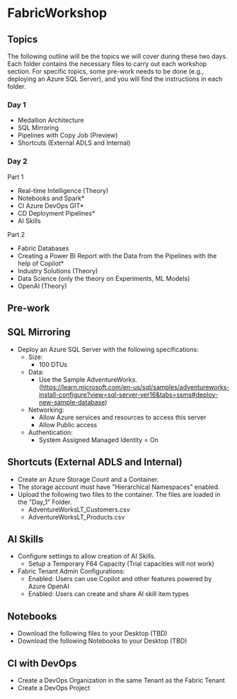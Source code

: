# FabricWorkshop
## Topics
The following outline will be the topics we will cover during these two days. Each folder contains the necessary files to carry out each workshop section. For specific topics, some pre-work needs to be done (e.g., deploying an Azure SQL Server), and you will find the instructions in each folder.

### Day 1
- Medallion Architecture
- SQL Mirroring
- Pipelines with Copy Job (Preview)
- Shortcuts (External ADLS and Internal)

### Day 2
Part 1
- Real-time Intelligence (Theory)
- Notebooks and Spark*
- CI Azure DevOps GIT*
- CD Deployment Pipelines*
- AI Skills

Part 2
- Fabric Databases
- Creating a Power BI Report with the Data from the Pipelines with the help of Copilot*
- Industry Solutions (Theory)
- Data Science (only the theory on Experiments, ML Models)
- OpenAI (Theory)


## Pre-work
## SQL Mirroring
* Deploy an Azure SQL Server with the following specifications:
  * Size:
    * 100 DTUs
  * Data:
    * Use the Sample AdventureWorks. (https://learn.microsoft.com/en-us/sql/samples/adventureworks-install-configure?view=sql-server-ver16&tabs=ssms#deploy-new-sample-database)
  * Networking:
    * Allow Azure services and resources to access this server
    * Allow Public access
  * Authentication:
    * System Assigned Managed Identity = On

## Shortcuts (External ADLS and Internal)
* Create an Azure Storage Count and a Container. 
* The storage account must have "Hierarchical Namespaces" enabled. 
* Upload the following two files to the container. The files are loaded in the "Day_1" Folder.
  * AdventureWorksLT_Customers.csv
  * AdventureWorksLT_Products.csv
 
## AI Skills
* Configure settings to allow creation of AI Skills.
  * Setup a Temporary F64 Capacity (Trial capacities will not work)
* Fabric Tenant Admin Configurations:
  * Enabled: Users can use Copilot and other features powered by Azure OpenAI
  * Enabled: Users can create and share AI skill item types

## Notebooks
* Download the following files to your Desktop (TBD)
* Download the following Notebooks to your Desktop (TBD)

## CI with DevOps
* Create a DevOps Organization in the same Tenant as the Fabric Tenant
* Create a DevOps Project
